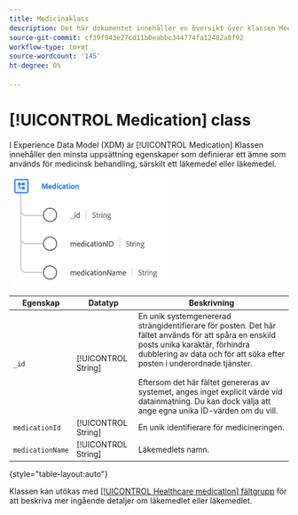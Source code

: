 ```yaml
---
title: Medicinaklass
description: Det här dokumentet innehåller en översikt över klassen Medication i Experience Data Model (XDM).
source-git-commit: cf39f943e27cd11b0eabbc344774fa12482a8f92
workflow-type: tm+mt
source-wordcount: '145'
ht-degree: 0%

---
```


# [!UICONTROL Medication] class

I Experience Data Model (XDM) är [!UICONTROL Medication] Klassen innehåller den minsta uppsättning egenskaper som definierar ett ämne som används för medicinsk behandling, särskilt ett läkemedel eller läkemedel.

![Klassstruktur](../images/classes/medication.png)

| Egenskap | Datatyp | Beskrivning |
| --- | --- | --- |
| `_id` | [!UICONTROL String] | En unik systemgenererad strängidentifierare för posten. Det här fältet används för att spåra en enskild posts unika karaktär, förhindra dubblering av data och för att söka efter posten i underordnade tjänster.<br><br>Eftersom det här fältet genereras av systemet, anges inget explicit värde vid datainmatning. Du kan dock välja att ange egna unika ID-värden om du vill. |
| `medicationId` | [!UICONTROL String] | En unik identifierare för medicineringen. |
| `medicationName` | [!UICONTROL String] | Läkemedlets namn. |

{style=&quot;table-layout:auto&quot;}

Klassen kan utökas med [[!UICONTROL Healthcare medication] fältgrupp](../field-groups/medication/healthcare-medication.md) för att beskriva mer ingående detaljer om läkemedlet eller läkemedlet.
